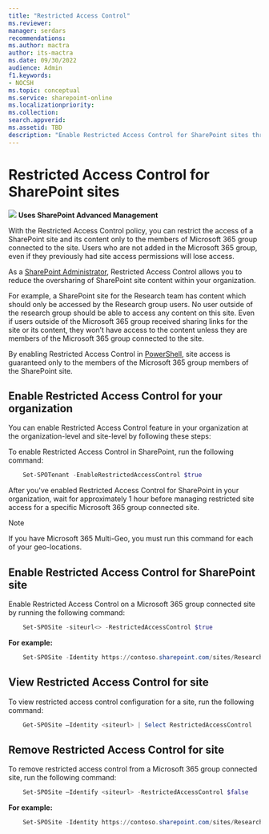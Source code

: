 ```yaml
---
title: "Restricted Access Control"
ms.reviewer: 
manager: serdars
recommendations: 
ms.author: mactra
author: its-mactra
ms.date: 09/30/2022
audience: Admin
f1.keywords:
- NOCSH 
ms.topic: conceptual
ms.service: sharepoint-online
ms.localizationpriority: 
ms.collection:  
search.appverid:
ms.assetid: TBD
description: "Enable Restricted Access Control for SharePoint sites through Microsoft 365 Group Membership"
---
```

# Restricted Access Control for SharePoint sites

![](/media/yes.png) **Uses SharePoint Advanced Management**

With the Restricted Access Control policy, you can restrict the access of a SharePoint site and its content only to the members of Microsoft 365 group connected to the site. Users who are not added in the Microsoft 365 group, even if they previously had site access permissions will lose access.

As a [SharePoint Administrator](sharepoint-admin-role.md), Restricted Access Control allows you to reduce the oversharing of SharePoint site content within your organization.

For example, a SharePoint site for the Research team has content which should only be accessed by the Research group users. No user outside of the research group should be able to access any content on this site. Even if users outside of the Microsoft 365 group received sharing links for the site or its content, they won’t have access to the content unless they are members of the Microsoft 365 group connected to the site.

By enabling Restricted Access Control in [PowerShell](https://go.microsoft.com/fwlink/p/?LinkId=255251), site access is guaranteed only to the members of the Microsoft 365 group members of the SharePoint site.

## Enable Restricted Access Control for your organization

You can enable Restricted Access Control feature in your organization at the organization-level and site-level by following these steps:

To enable Restricted Access Control in SharePoint, run the following command:

```PowerShell
    Set-SPOTenant -EnableRestrictedAccessControl $true
```

After you've enabled Restricted Access Control for SharePoint in your organization, wait for approximately 1 hour before managing restricted site access for a specific Microsoft 365 group connected site.

> [!NOTE]
> If you have Microsoft 365 Multi-Geo, you must run this command for each of your geo-locations.

## Enable Restricted Access Control for SharePoint site

Enable Restricted Access Control on a Microsoft 365 group connected site by running the following command:

```PowerShell
    Set-SPOSite -siteurl<> -RestrictedAccessControl $true
```

**For example:**

```powershell
    Set-SPOSite -Identity https://contoso.sharepoint.com/sites/ResearchTeamSite -RestrictedAccessControl $true
```

## View Restricted Access Control for site

To view restricted access control configuration for a site, run the following command:

```Powershell
    Get-SPOSite –Identity <siteurl> | Select RestrictedAccessControl
```

## Remove Restricted Access Control for site

To remove restricted access control from a Microsoft 365 group connected site, run the following command:

```Powershell
    Set-SPOSite –Identify <siteurl> -RestrictedAccessControl $false
```

**For example:**

```Powershell
    Set-SPOSite -Identity https://contoso.sharepoint.com/sites/ResearchTeamSite-RestrictedAccessControl $false
```
